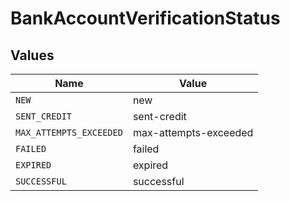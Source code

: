 # BankAccountVerificationStatus


## Values

| Name                    | Value                   |
| ----------------------- | ----------------------- |
| `NEW`                   | new                     |
| `SENT_CREDIT`           | sent-credit             |
| `MAX_ATTEMPTS_EXCEEDED` | max-attempts-exceeded   |
| `FAILED`                | failed                  |
| `EXPIRED`               | expired                 |
| `SUCCESSFUL`            | successful              |